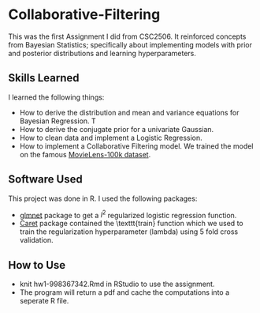 # Collaborative-Filtering
This was the first Assignment I did from CSC2506. It reinforced concepts from Bayesian Statistics; specifically about implementing models
with prior and posterior distributions and learning hyperparameters.

## Skills Learned
I learned the following things:
* How to derive the distribution and mean and variance equations for Bayesian Regression. T
* How to derive the conjugate prior for a univariate Gaussian. 
* How to clean data and implement a Logistic Regression. 
* How to implement a Collaborative Filtering model. We trained the model on the famous [MovieLens-100k dataset](http://grouplens.org/datasets/movielens/).

## Software Used
This project was done in R. I used the following packages:
* [glmnet](https://cran.r-project.org/web/packages/glmnet/glmnet.pdf) package to get a $l^2$ regularized logistic regression function.
* [Caret](https://cran.r-project.org/web/packages/caret/caret.pdf) package contained the \texttt{train} function which we used to train the regularization hyperparameter (lambda) using 5 fold cross validation.

## How to Use
* knit hw1-998367342.Rmd in RStudio to use the assignment.
* The program will return a pdf and cache the computations into a seperate R file.
